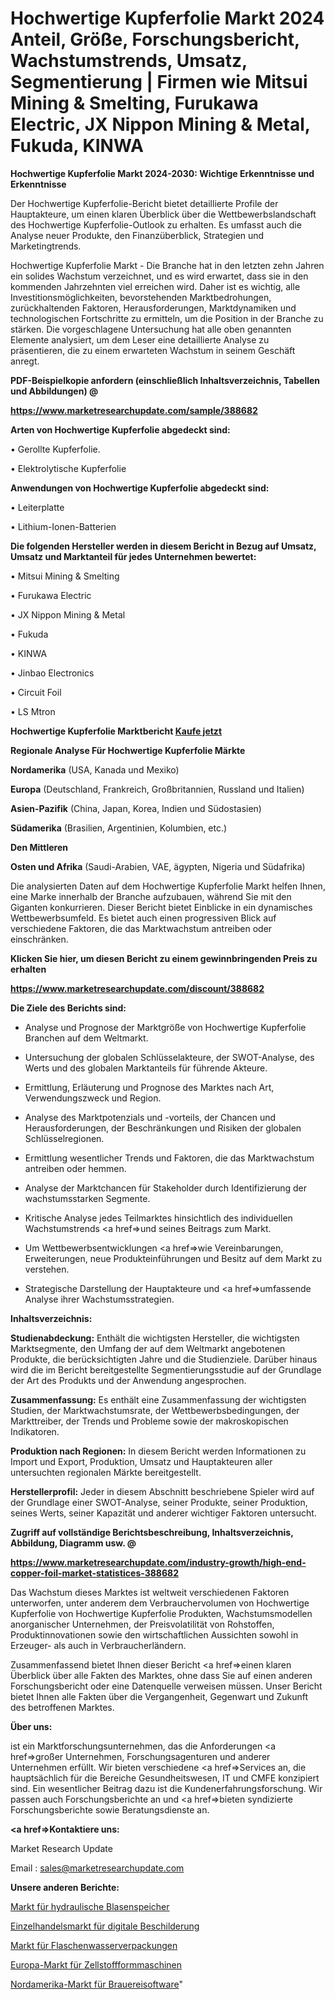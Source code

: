 # Hochwertige Kupferfolie Markt 2024 Anteil, Größe, Forschungsbericht, Wachstumstrends, Umsatz, Segmentierung | Firmen wie Mitsui Mining & Smelting, Furukawa Electric, JX Nippon Mining & Metal, Fukuda, KINWA

<strong>Hochwertige Kupferfolie Markt 2024-2030: Wichtige Erkenntnisse und Erkenntnisse</strong>

Der Hochwertige Kupferfolie-Bericht bietet detaillierte Profile der Hauptakteure, um einen klaren Überblick über die Wettbewerbslandschaft des Hochwertige Kupferfolie-Outlook zu erhalten. Es umfasst auch die Analyse neuer Produkte, den Finanzüberblick, Strategien und Marketingtrends.

Hochwertige Kupferfolie Markt - Die Branche hat in den letzten zehn Jahren ein solides Wachstum verzeichnet, und es wird erwartet, dass sie in den kommenden Jahrzehnten viel erreichen wird. Daher ist es wichtig, alle Investitionsmöglichkeiten, bevorstehenden Marktbedrohungen, zurückhaltenden Faktoren, Herausforderungen, Marktdynamiken und technologischen Fortschritte zu ermitteln, um die Position in der Branche zu stärken. Die vorgeschlagene Untersuchung hat alle oben genannten Elemente analysiert, um dem Leser eine detaillierte Analyse zu präsentieren, die zu einem erwarteten Wachstum in seinem Geschäft anregt.



<strong><b>PDF-Beispielkopie anfordern (einschließlich Inhaltsverzeichnis, Tabellen und Abbildungen) @ </b></strong>

<strong><a href=https://www.marketresearchupdate.com/sample/388682>

<strong>https://www.marketresearchupdate.com/sample/388682</u></a></strong></strong>



<strong>Arten von Hochwertige Kupferfolie abgedeckt sind:</strong>

• Gerollte Kupferfolie.

• Elektrolytische Kupferfolie



<strong>Anwendungen von Hochwertige Kupferfolie abgedeckt sind:</strong>

• Leiterplatte

• Lithium-Ionen-Batterien



<strong>Die folgenden Hersteller werden in diesem Bericht in Bezug auf Umsatz, Umsatz und Marktanteil für jedes Unternehmen bewertet:</strong>

• Mitsui Mining & Smelting

• Furukawa Electric

• JX Nippon Mining & Metal

• Fukuda

• KINWA

• Jinbao Electronics

• Circuit Foil

• LS Mtron



<strong>Hochwertige Kupferfolie Marktbericht <a href=https://www.marketresearchupdate.com/buynow/388682>Kaufe jetzt</a></strong>



<strong>Regionale Analyse Für Hochwertige Kupferfolie Märkte</strong>



<strong>Nordamerika</strong> (USA, Kanada und Mexiko)



<strong>Europa</strong> (Deutschland, Frankreich, Großbritannien, Russland und Italien)



<strong>Asien-Pazifik</strong> (China, Japan, Korea, Indien und Südostasien)



<strong>Südamerika</strong> (Brasilien, Argentinien, Kolumbien, etc.)



<strong>Den Mittleren</strong> 

<strong>Osten und Afrika</strong> (Saudi-Arabien, VAE, ägypten, Nigeria und Südafrika)

Die analysierten Daten auf dem Hochwertige Kupferfolie Markt helfen Ihnen, eine Marke innerhalb der Branche aufzubauen, während Sie mit den Giganten konkurrieren. Dieser Bericht bietet Einblicke in ein dynamisches Wettbewerbsumfeld. Es bietet auch einen progressiven Blick auf verschiedene Faktoren, die das Marktwachstum antreiben oder einschränken.



<strong>Klicken Sie hier, um diesen Bericht zu einem gewinnbringenden Preis zu erhalten
</strong>

<strong><a href=https://www.marketresearchupdate.com/discount/388682>https://www.marketresearchupdate.com/discount/388682</b></u></strong></a>



<strong>Die Ziele des Berichts sind:</strong>

- Analyse und Prognose der Marktgröße von Hochwertige Kupferfolie Branchen auf dem Weltmarkt.

- Untersuchung der globalen Schlüsselakteure, der SWOT-Analyse, des Werts und des globalen Marktanteils für führende Akteure.

- Ermittlung, Erläuterung und Prognose des Marktes nach Art, Verwendungszweck und Region.

- Analyse des Marktpotenzials und -vorteils, der Chancen und Herausforderungen, der Beschränkungen und Risiken der globalen Schlüsselregionen.

- Ermittlung wesentlicher Trends und Faktoren, die das Marktwachstum antreiben oder hemmen.

- Analyse der Marktchancen für Stakeholder durch Identifizierung der wachstumsstarken Segmente.

- Kritische Analyse jedes Teilmarktes hinsichtlich des individuellen Wachstumstrends <a href=>und</a> seines Beitrags zum Markt.

- Um Wettbewerbsentwicklungen <a href=>wie</a> Vereinbarungen, Erweiterungen, neue Produkteinführungen und Besitz auf dem Markt zu verstehen.

- Strategische Darstellung der Hauptakteure und <a href=>umfas</a>sende Analyse ihrer Wachstumsstrategien.



<strong>Inhaltsverzeichnis:</strong>



<strong>Studienabdeckung:</strong> Enthält die wichtigsten Hersteller, die wichtigsten Marktsegmente, den Umfang der auf dem Weltmarkt angebotenen Produkte, die berücksichtigten Jahre und die Studienziele. Darüber hinaus wird die im Bericht bereitgestellte Segmentierungsstudie auf der Grundlage der Art des Produkts und der Anwendung angesprochen.



<strong>Zusammenfassung:</strong> Es enthält eine Zusammenfassung der wichtigsten Studien, der Marktwachstumsrate, der Wettbewerbsbedingungen, der Markttreiber, der Trends und Probleme sowie der makroskopischen Indikatoren.



<strong>Produktion nach Regionen:</strong> In diesem Bericht werden Informationen zu Import und Export, Produktion, Umsatz und Hauptakteuren aller untersuchten regionalen Märkte bereitgestellt.



<strong>Herstellerprofil:</strong> Jeder in diesem Abschnitt beschriebene Spieler wird auf der Grundlage einer SWOT-Analyse, seiner Produkte, seiner Produktion, seines Werts, seiner Kapazität und anderer wichtiger Faktoren untersucht.



<strong><b>Zugriff auf vollständige Berichtsbeschreibung, Inhaltsverzeichnis, Abbildung, Diagramm usw. @ </b></strong>

<strong><a href=https://www.marketresearchupdate.com/industry-growth/high-end-copper-foil-market-statistices-388682>https://www.marketresearchupdate.com/industry-growth/high-end-copper-foil-market-statistices-388682</a></strong>

Das Wachstum dieses Marktes ist weltweit verschiedenen Faktoren unterworfen, unter anderem dem Verbrauchervolumen von Hochwertige Kupferfolie von Hochwertige Kupferfolie Produkten, Wachstumsmodellen anorganischer Unternehmen, der Preisvolatilität von Rohstoffen, Produktinnovationen sowie den wirtschaftlichen Aussichten sowohl in Erzeuger- als auch in Verbraucherländern.

Zusammenfassend bietet Ihnen dieser Bericht <a href=>einen</a> klaren Überblick über alle Fakten des Marktes, ohne dass Sie auf einen anderen Forschungsbericht oder eine Datenquelle verweisen müssen. Unser Bericht bietet Ihnen alle Fakten über die Vergangenheit, Gegenwart und Zukunft des betroffenen Marktes.



<strong>Über uns:</strong>

 ist ein Marktforschungsunternehmen, das die Anforderungen <a href=>großer</a> Unternehmen, Forschungsagenturen und anderer Unternehmen erfüllt. Wir bieten verschiedene <a href=>Services</a> an, die hauptsächlich für die Bereiche Gesundheitswesen, IT und CMFE konzipiert sind. Ein wesentlicher Beitrag dazu ist die Kundenerfahrungsforschung. Wir passen auch Forschungsberichte an und <a href=>bieten</a> syndizierte Forschungsberichte sowie Beratungsdienste an.



<strong><a href=>Kontaktiere uns:</a></strong>

Market Research Update

Email : sales@marketresearchupdate.com



<strong>Unsere anderen Berichte:</strong>

<a href=https://www.linkedin.com/pulse/bladder-hydraulic-accumulators-market-2023-latest>Markt für hydraulische Blasenspeicher</a>

<a href=https://www.linkedin.com/pulse/retail-digital-signage-market-size-share-outlook>Einzelhandelsmarkt für digitale Beschilderung</a>

<a href=https://www.linkedin.com/pulse/bottled-water-packaging-market-analysis-segment>Markt für Flaschenwasserverpackungen</a>

<a href=https://www.linkedin.com/pulse/europe-pulp-moulding-machinery-market-trends>Europa-Markt für Zellstoffformmaschinen</a>

<a href=https://www.linkedin.com/pulse/north-america-brewery-software-market-mwbif/>Nordamerika-Markt für Brauereisoftware</a>"
